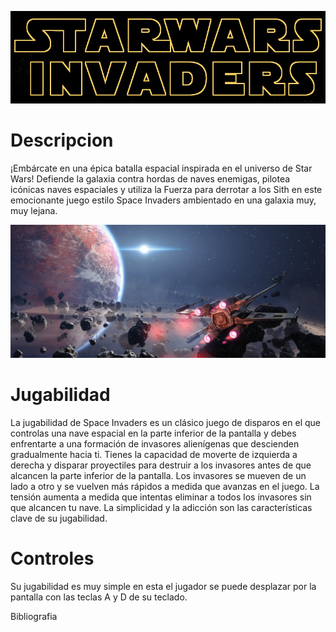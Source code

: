 ![Titulo](assets/images/Titulo.bmp)

# Descripcion
¡Embárcate en una épica batalla espacial inspirada en el universo de Star Wars! Defiende la galaxia contra hordas de naves enemigas, pilotea icónicas naves espaciales y utiliza la Fuerza para derrotar a los Sith en este emocionante juego estilo Space Invaders ambientado en una galaxia muy, muy lejana.

![Descripcion](assets/images/Descripcion.bmp)

# Jugabilidad
La jugabilidad de Space Invaders es un clásico juego de disparos en el que controlas una nave espacial en la parte inferior de la pantalla y debes enfrentarte a una formación de invasores alienígenas que descienden gradualmente hacia ti. Tienes la capacidad de moverte de izquierda a derecha y disparar proyectiles para destruir a los invasores antes de que alcancen la parte inferior de la pantalla. Los invasores se mueven de un lado a otro y se vuelven más rápidos a medida que avanzas en el juego. La tensión aumenta a medida que intentas eliminar a todos los invasores sin que alcancen tu nave. La simplicidad y la adicción son las características clave de su jugabilidad.

# Controles
Su jugabilidad es muy simple en esta el jugador se puede desplazar por la pantalla con las teclas A y D de su teclado.

Bibliografia